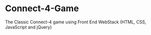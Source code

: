 # Connect-4-Game
The Classic Connect-4 game using Front End WebStack 
(HTML, CSS, JavaScript and jQuery)
